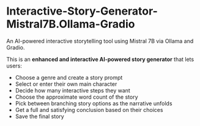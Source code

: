 # Interactive-Story-Generator-Mistral7B.Ollama-Gradio
An AI-powered interactive storytelling tool using Mistral 7B via Ollama and Gradio.

This is an **enhanced and interactive AI-powered story generator** that lets users:
- Choose a genre and create a story prompt
- Select or enter their own main character
- Decide how many interactive steps they want
- Choose the approximate word count of the story
- Pick between branching story options as the narrative unfolds
- Get a full and satisfying conclusion based on their choices
- Save the final story
